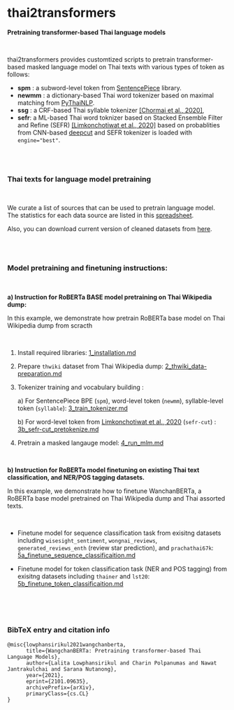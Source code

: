
# thai2transformers

**Pretraining transformer-based Thai language models**


<br>

thai2transformers provides customtized scripts to pretrain transformer-based masked language model on Thai texts with various types of token as follows:

- __spm__ : a subword-level token from [SentencePiece](https://github.com/google/sentencepiece) library.
- __newmm__  : a dictionary-based Thai word tokenizer based on maximal matching from [PyThaiNLP](https://github.com/PyThaiNLP/pythainlp).
- __ssg__ : a CRF-based Thai syllable tokenizer [[Chormai et al., 2020]](https://www.aclweb.org/anthology/2020.emnlp-main.315.pdf),
- __sefr__: a ML-based Thai word toknizer based on Stacked Ensemble Filter and Refine (SEFR) [[Limkonchotiwat et al., 2020]](https://www.aclweb.org/anthology/2020.emnlp-main.315/) based on probablities from CNN-based [deepcut](https://github.com/rkcosmos/deepcut) and SEFR tokenizer is loaded with `engine="best"`.


<br>

<br>

### Thai texts for language model pretraining

<br>

We curate a list of sources that can be used to pretrain language model.
The statistics for each data source are listed in this [spreadsheet](https://docs.google.com/spreadsheets/d/1lQ06FT2RvBE8twKzvXeSe4w5CHnU29f8ZWMUcJdmRks/edit?usp=sharing). 

Also, you can download current version of cleaned datasets from [here](https://drive.google.com/file/d/1oF7_COZJqGdIaDGMNI1rKdDCOEzVoZHq/view?usp=sharing).

<br>

<br>

### Model pretraining and finetuning instructions:

<br>

**a) Instruction for RoBERTa BASE model pretraining on Thai Wikipedia dump:**
 
In this example, we demonstrate how pretrain RoBERTa base model on Thai Wikipedia dump from scracth

<br>

1. Install required libraries: [1_installation.md](./docs/1_installation.md)  
2. Prepare `thwiki` dataset from Thai Wikipedia dump: [2_thwiki_data-preparation.md](./docs/2_thwiki_data-preparation.md)  


3. Tokenizer training and vocabulary building : 
    
    a) For SentencePiece BPE (`spm`), word-level token (`newmm`),  syllable-level token (`syllable`): [3_train_tokenizer.md](./docs/3_train_tokenizer.md)  
    
    b) For word-level token from [Limkonchotiwat et al., 2020](https://github.com/mrpeerat/SEFR_CUT) (`sefr-cut`) : [3b_sefr-cut_pretokenize.md](./docs/2b_sefr-cut_pretokenize.md)  

4. Pretrain a masked langauge model: [4_run_mlm.md](./docs/3_run_mlm.md)  

<br>

**b) Instruction for RoBERTa model finetuning on existing Thai text classification, and NER/POS tagging datasets.**


In this example, we demonstrate how to finetune WanchanBERTa, a RoBERTa base model pretrained on Thai Wikipedia dump and Thai assorted texts. 


<br>

- Finetune model for sequence classification task from exisitng datasets including `wisesight_sentiment`, `wongnai_reviews`, `generated_reviews_enth` (review star prediction), and `prachathai67k`:
[5a_finetune_sequence_classificaition.md](./docs/5a_finetune_sequence_classificaition.md)  

- Finetune model for token classification task (NER and POS tagging) from exisitng datasets including `thainer` and `lst20`:
[5b_finetune_token_classificaition.md](./docs/5b_finetune_token_classificaition.md)  

<br>

<br>

<br>


###  BibTeX entry and citation info


```
@misc{lowphansirikul2021wangchanberta,
      title={WangchanBERTa: Pretraining transformer-based Thai Language Models}, 
      author={Lalita Lowphansirikul and Charin Polpanumas and Nawat Jantrakulchai and Sarana Nutanong},
      year={2021},
      eprint={2101.09635},
      archivePrefix={arXiv},
      primaryClass={cs.CL}
}
```